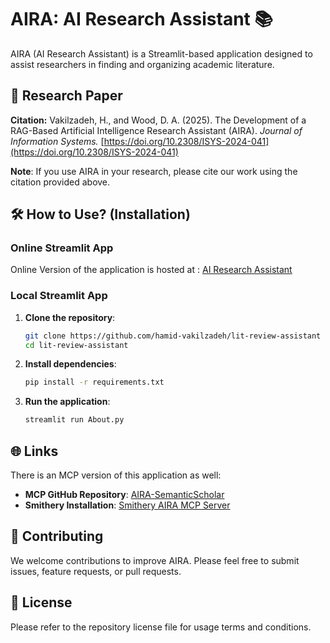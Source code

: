 # AIRA: AI Research Assistant 📚

AIRA (AI Research Assistant) is a Streamlit-based application designed to assist researchers in finding and organizing academic literature.

## 📄 Research Paper

**Citation:** Vakilzadeh, H., and Wood, D. A. (2025). The Development of a RAG-Based Artificial Intelligence Research Assistant (AIRA). _Journal of Information Systems._ [https://doi.org/10.2308/ISYS-2024-041](https://doi.org/10.2308/ISYS-2024-041)

**Note**: If you use AIRA in your research, please cite our work using the citation provided above.

## 🛠 How to Use? (Installation)

### Online Streamlit App

Online Version of the application is hosted at : [AI Research Assistant](https://lit-review-assistant.streamlit.app)

### Local Streamlit App

1. **Clone the repository**:

   ```bash
   git clone https://github.com/hamid-vakilzadeh/lit-review-assistant
   cd lit-review-assistant
   ```

2. **Install dependencies**:

   ```bash
   pip install -r requirements.txt
   ```

3. **Run the application**:
   ```bash
   streamlit run About.py
   ```

## 🌐 Links

There is an MCP version of this application as well:

- **MCP GitHub Repository**: [AIRA-SemanticScholar](https://github.com/hamid-vakilzadeh/AIRA-SemanticScholar)
- **Smithery Installation**: [Smithery AIRA MCP Server](https://smithery.ai/server/@hamid-vakilzadeh/mcpsemanticscholar)

## 🤝 Contributing

We welcome contributions to improve AIRA. Please feel free to submit issues, feature requests, or pull requests.

## 📜 License

Please refer to the repository license file for usage terms and conditions.
